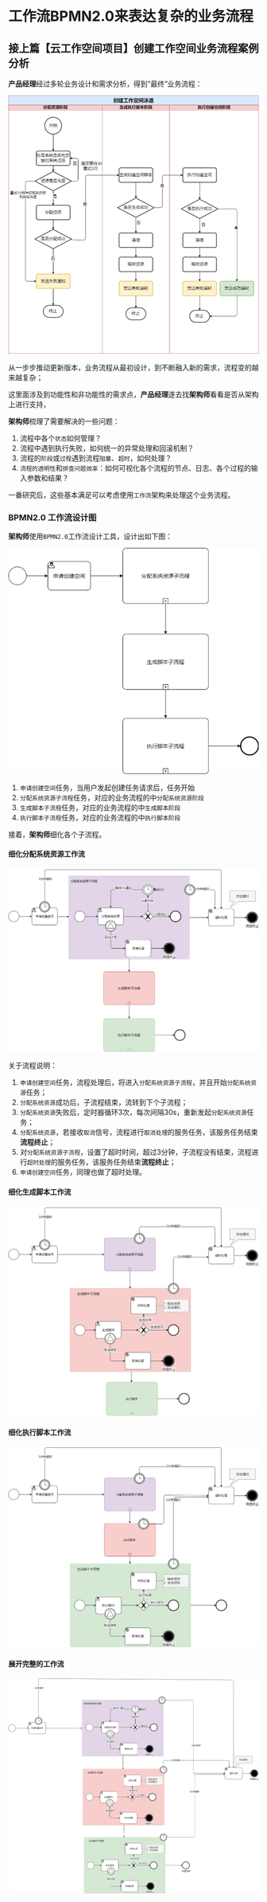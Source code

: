 # 工作流BPMN2.0来表达复杂的业务流程

## 接上篇【云工作空间项目】创建工作空间业务流程案例分析

**产品经理**经过多轮业务设计和需求分析，得到“最终”业务流程：

![业务流程图v4](./_media/业务流程图_v4.png ":size=800")

从一步步推动更新版本，业务流程从最初设计，到不断融入新的需求，流程变的越来越复杂；

这里面涉及到功能性和非功能性的需求点，**产品经理**遂去找**架构师**看看是否从架构上进行支持，

**架构师**梳理了需要解决的一些问题：

1. 流程中各个`状态`如何管理？
2. 流程中遇到执行失败，如何统一的异常处理和回滚机制？
3. 流程的`阶段`或`过程`遇到流程`阻塞`、`超时`，如何处理？
4. `流程的透明性`和`排查问题效率`：如何可视化各个流程的节点、日志、各个过程的输入参数和结果？

一番研究后，这些基本满足可以考虑使用`工作流`架构来处理这个业务流程。

### BPMN2.0 工作流设计图

**架构师**使用`BPMN2.0`工作流设计工具，设计出如下图：

![工作流_总体设计](./_media/工作流_总体设计.png )

1. `申请创建空间`任务，当用户发起创建任务请求后，任务开始
2. `分配系统资源子流程`任务，对应的业务流程的中`分配系统资源阶段`
3. `生成脚本子流程`任务，对应的业务流程的中`生成脚本阶段`
4. `执行脚本子流程`任务，对应的业务流程的中`执行脚本阶段`

接着，**架构师**细化各个子流程。

#### 细化分配系统资源工作流

![工作流_细化分配系统资源](./_media/工作流_细化分配系统资源.png ':size=800')

关于流程说明：

1. `申请创建空间`任务，流程处理后，将进入`分配系统资源子流程`，并且开始`分配系统资源`任务；
2. `分配系统资源`成功后，子流程结束，流转到下个子流程；
3. `分配系统资源`失败后，定时器循环3次，每次间隔30s，重新发起`分配系统资源`任务；
4. `分配系统资源`，若接收`取消`信号，流程进行`取消处理`的服务任务，该服务任务结束**流程终止**；
5. 对`分配系统资源子流程`，设置了超时时间，超过3分钟，子流程没有结束，流程进行`超时处理`的服务任务，该服务任务结束**流程终止**；
6. `申请创建空间`任务，同理也做了超时处理。

#### 细化生成脚本工作流

![工作流_细化生成脚本](./_media/工作流_细化生成脚本.png ':size=800')

#### 细化执行脚本工作流

![工作流_细化执行脚本](./_media/工作流_细化执行脚本.png ':size=800')

#### 展开完整的工作流

![工作流_细化展开完整](./_media/工作流_细化展开完整.png ':size=800')
